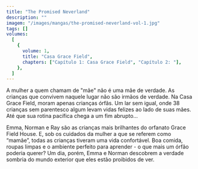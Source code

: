 ```yaml
---
title: "The Promised Neverland"
description: ""
imagem: "/images/mangas/the-promised-neverland-vol-1.jpg"
tags: []
volumes:
  [
    {
      volume: 1,
      title: "Casa Grace Field",
      chapters: ["Capítulo 1: Casa Grace Field", "Capítulo 2: "],
    },
  ]
---
```


A mulher a quem chamam de "mãe" não é uma mãe de verdade.
As crianças que convivem naquele lugar não são irmãos de verdade.
Na Casa Grace Field, moram apenas crianças órfãs.
Um lar sem igual, onde 38 crianças sem parentesco algum levam vidas felizes ao lado de suas mães.
Até que sua rotina pacífica chega a um fim abrupto...

Emma, Norman e Ray são as crianças mais brilhantes do orfanato Grace Field House. E, sob os cuidados da mulher a que se referem como “mamãe”, todas as crianças tiveram uma vida confortável. Boa comida, roupas limpas e o ambiente perfeito para aprender - o que mais um órfão poderia querer? Um dia, porém, Emma e Norman descobrem a verdade sombria do mundo exterior que eles estão proibidos de ver.
